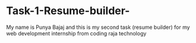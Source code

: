 # Task-1-Resume-builder-
My name is Punya Bajaj and this is my second task (resume builder) for my web development internship from coding raja technology
